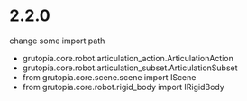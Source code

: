 # 2.2.0

change some import path

- grutopia.core.robot.articulation_action.ArticulationAction
- grutopia.core.robot.articulation_subset.ArticulationSubset
- from grutopia.core.scene.scene import IScene
- from grutopia.core.robot.rigid_body import IRigidBody
